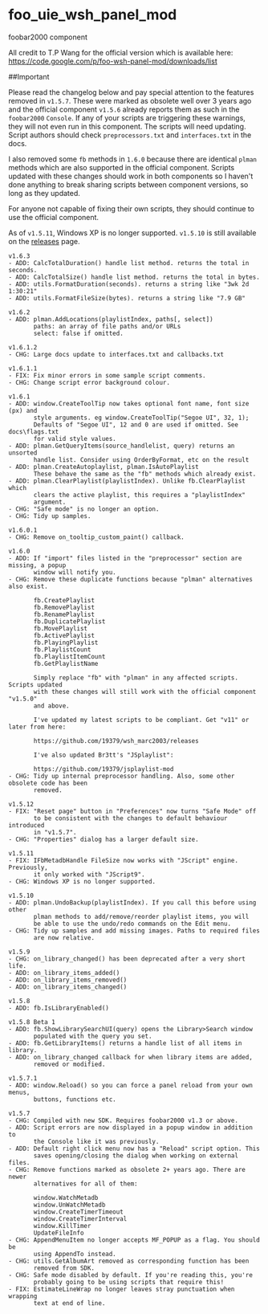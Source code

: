 # foo_uie_wsh_panel_mod
foobar2000 component

All credit to T.P Wang for the official version which is available here: https://code.google.com/p/foo-wsh-panel-mod/downloads/list

##Important

Please read the changelog below and pay special attention to the features removed in `v1.5.7`. These were marked as obsolete well over 3 years ago and the official component `v1.5.6` already reports them as such in the `foobar2000` `Console`. If any of your scripts are triggering these warnings, they will not even run in this component. The scripts will need updating. Script authors should check `preprocessors.txt` and `interfaces.txt` in the docs. 

I also removed some `fb` methods in `1.6.0` because there are identical `plman` methods which are also supported in the official component. Scripts updated with these changes should work in both components so I haven't done anything to break sharing scripts between component versions, so long as they updated. 

For anyone not capable of fixing their own scripts, they should continue to use the official component.

As of `v1.5.11`, Windows XP is no longer supported. `v1.5.10` is still available on the [releases](https://github.com/19379/foo_uie_wsh_panel_mod/releases/tag/v1.5.10) page.

```
v1.6.3
- ADD: CalcTotalDuration() handle list method. returns the total in seconds.
- ADD: CalcTotalSize() handle list method. returns the total in bytes.
- ADD: utils.FormatDuration(seconds). returns a string like "3wk 2d 1:30:21"
- ADD: utils.FormatFileSize(bytes). returns a string like "7.9 GB"

v1.6.2
- ADD: plman.AddLocations(playlistIndex, paths[, select])
       paths: an array of file paths and/or URLs
       select: false if omitted.

v1.6.1.2
- CHG: Large docs update to interfaces.txt and callbacks.txt

v1.6.1.1
- FIX: Fix minor errors in some sample script comments.
- CHG: Change script error background colour.

v1.6.1
- ADD: window.CreateToolTip now takes optional font name, font size (px) and
       style arguments. eg window.CreateToolTip("Segoe UI", 32, 1);
       Defaults of "Segoe UI", 12 and 0 are used if omitted. See docs\flags.txt
       for valid style values.
- ADD: plman.GetQueryItems(source_handlelist, query) returns an unsorted
       handle list. Consider using OrderByFormat, etc on the result
- ADD: plman.CreateAutoplaylist, plman.IsAutoPlaylist
       These behave the same as the "fb" methods which already exist.
- ADD: plman.ClearPlaylist(playlistIndex). Unlike fb.ClearPlaylist which
       clears the active playlist, this requires a "playlistIndex"
       argument.
- CHG: "Safe mode" is no longer an option.
- CHG: Tidy up samples.

v1.6.0.1
- CHG: Remove on_tooltip_custom_paint() callback.

v1.6.0
- ADD: If "import" files listed in the "preprocessor" section are missing, a popup
       window will notify you.
- CHG: Remove these duplicate functions because "plman" alternatives also exist.

       fb.CreatePlaylist
       fb.RemovePlaylist
       fb.RenamePlaylist
       fb.DuplicatePlaylist
       fb.MovePlaylist
       fb.ActivePlaylist
       fb.PlayingPlaylist
       fb.PlaylistCount
       fb.PlaylistItemCount
       fb.GetPlaylistName

       Simply replace "fb" with "plman" in any affected scripts. Scripts updated
       with these changes will still work with the official component "v1.5.0"
       and above.

       I've updated my latest scripts to be compliant. Get "v11" or later from here:

       https://github.com/19379/wsh_marc2003/releases

       I've also updated Br3tt's "JSplaylist":

       https://github.com/19379/jsplaylist-mod
- CHG: Tidy up internal preprocessor handling. Also, some other obsolete code has been
       removed.

v1.5.12
- FIX: "Reset page" button in "Preferences" now turns "Safe Mode" off
       to be consistent with the changes to default behaviour introduced
       in "v1.5.7".
- CHG: "Properties" dialog has a larger default size.

v1.5.11
- FIX: IFbMetadbHandle FileSize now works with "JScript" engine. Previously,
       it only worked with "JScript9".
- CHG: Windows XP is no longer supported.

v1.5.10
- ADD: plman.UndoBackup(playlistIndex). If you call this before using other
       plman methods to add/remove/reorder playlist items, you will
       be able to use the undo/redo commands on the Edit menu.
- CHG: Tidy up samples and add missing images. Paths to required files
       are now relative.

v1.5.9
- CHG: on_library_changed() has been deprecated after a very short life.
- ADD: on_library_items_added()
- ADD: on_library_items_removed()
- ADD: on_library_items_changed()

v1.5.8
- ADD: fb.IsLibraryEnabled()

v1.5.8 Beta 1
- ADD: fb.ShowLibrarySearchUI(query) opens the Library>Search window
       populated with the query you set.
- ADD: fb.GetLibraryItems() returns a handle list of all items in library.
- ADD: on_library_changed callback for when library items are added,
       removed or modified.

v1.5.7.1
- ADD: window.Reload() so you can force a panel reload from your own menus,
       buttons, functions etc.

v1.5.7
- CHG: Compiled with new SDK. Requires foobar2000 v1.3 or above.
- ADD: Script errors are now displayed in a popup window in addition to
       the Console like it was previously.
- ADD: Default right click menu now has a "Reload" script option. This
       saves opening/closing the dialog when working on external files.
- CHG: Remove functions marked as obsolete 2+ years ago. There are newer
       alternatives for all of them:

       window.WatchMetadb
       window.UnWatchMetadb
       window.CreateTimerTimeout
       window.CreateTimerInterval
       window.KillTimer
       UpdateFileInfo
- CHG: AppendMenuItem no longer accepts MF_POPUP as a flag. You should be
       using AppendTo instead.
- CHG: utils.GetAlbumArt removed as corresponding function has been
       removed from SDK.
- CHG: Safe mode disabled by default. If you're reading this, you're
       probably going to be using scripts that require this!
- FIX: EstimateLineWrap no longer leaves stray punctuation when wrapping
       text at end of line.
```
